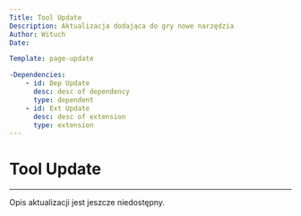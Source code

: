 ```yaml
---
Title: Tool Update
Description: Aktualizacja dodająca do gry nowe narzędzia
Author: Wituch
Date:

Template: page-update

-Dependencies:
    - id: Dep Update
      desc: desc of dependency
      type: dependent
    - id: Ext Update
      desc: desc of extension
      type: extension
---
```


# Tool Update
-----

Opis aktualizacji jest jeszcze niedostępny.
